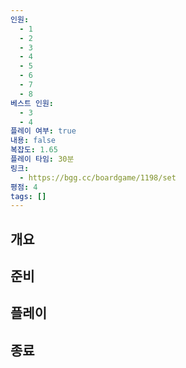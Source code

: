 ```yaml
---
인원:
  - 1
  - 2
  - 3
  - 4
  - 5
  - 6
  - 7
  - 8
베스트 인원:
  - 3
  - 4
플레이 여부: true
내용: false
복잡도: 1.65
플레이 타임: 30분
링크:
  - https://bgg.cc/boardgame/1198/set
평점: 4
tags: []
---
```

## 개요
## 준비
## 플레이
## 종료